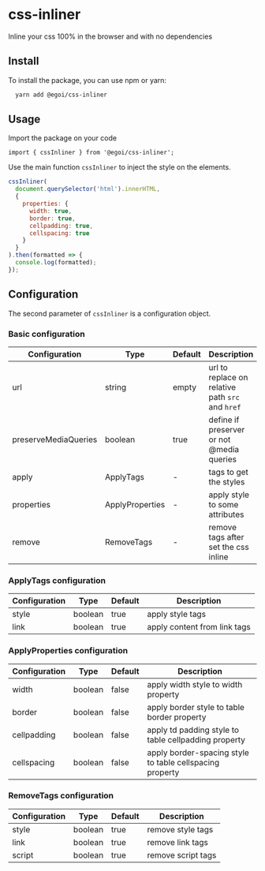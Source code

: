 # css-inliner
Inline your css 100% in the browser and with no dependencies

## Install

To install the package, you can use npm or yarn:

```bash
  yarn add @egoi/css-inliner
```

## Usage

Import the package on your code

```typscript
import { cssInliner } from '@egoi/css-inliner';
```

Use the main function ```cssInliner``` to inject the style on the elements.

```javascript
cssInliner(
  document.querySelector('html').innerHTML,
  {
    properties: {
      width: true,
      border: true,
      cellpadding: true,
      cellspacing: true
    }
  }
).then(formatted => {
  console.log(formatted);
});
```

## Configuration

The second parameter of ```cssInliner``` is a configuration object.

### Basic configuration

| Configuration | Type | Default | Description |
| -----------   | ---  | ---     | --------    |
| url           | string | empty | url to replace on relative path ```src``` and ```href``` |
| preserveMediaQueries | boolean | true | define if preserver or not @media queries |
| apply | ApplyTags | - | tags to get the styles |
| properties | ApplyProperties | - | apply style to some attributes |
| remove | RemoveTags | - | remove tags after set the css inline |

### ApplyTags configuration

| Configuration | Type | Default | Description |
| -----------   | ---  | ---     | --------    |
| style | boolean | true | apply style tags |
| link | boolean | true | apply content from link tags |

### ApplyProperties configuration

| Configuration | Type | Default | Description |
| -----------   | ---  | ---     | --------    | 
| width | boolean | false | apply width style to width property |
| border | boolean | false | apply border style to table border property |
| cellpadding | boolean | false | apply td padding style to table cellpadding property |
| cellspacing | boolean | false | apply border-spacing style to table cellspacing property |

### RemoveTags configuration

| Configuration | Type | Default | Description |
| -----------   | ---  | ---     | --------    |
| style | boolean | true | remove style tags |
| link | boolean | true | remove link tags |
| script | boolean | true | remove script tags |